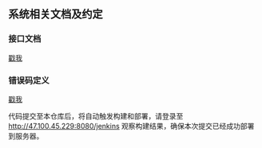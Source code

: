 ## 系统相关文档及约定

### 接口文档
[戳我](https://github.com/jjaaddiicc/xyl/blob/master/doc/%E6%8E%A5%E5%8F%A3.md)

### 错误码定义
[戳我](https://github.com/jjaaddiicc/xyl/blob/master/common/src/main/java/com/xingyi/logistic/common/bean/ErrCode.java)

代码提交至本仓库后，将自动触发构建和部署，请登录至 http://47.100.45.229:8080/jenkins 观察构建结果，确保本次提交已经成功部署到服务器。
